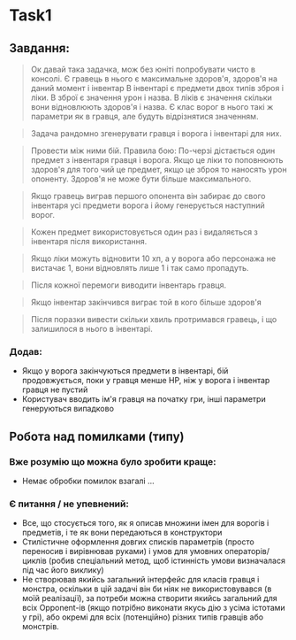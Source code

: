 ﻿# Task1
## Завдання:

> Ок давай така задачка, мож без юніті попробувати чисто в консолі.
Є гравець в нього є максимальне здоров'я, здоров'я на даний момент і інвентар В інвентарі є 
предмети двох типів зброя і ліки.
В зброї є значення урон і назва.
В ліків є значення скільки вони відновлюють здоров'я і назва.
Є клас ворог в нього такі ж параметри як в гравця, але будуть відрізнятися значенням. 

> Задача рандомно згенерувати гравця і ворога і інвентарі для них.

> Провести між ними бій.
Правила бою:
По-черзі дістається один предмет з інвентаря гравця і ворога.
Якщо це ліки то поповнюють здоров'я для того чий це предмет, якщо це зброя то наносять урон 
опоненту.
Здоров'я не може бути більше максимального.

> Якщо гравець виграв першого опонента він забирає до свого інвентаря усі предмети ворога і 
йому генерується наступний ворог.

> Кожен предмет використовується один раз і видаляється з інвентаря після використання.

> Якщо ліки можуть відновити 10 хп, а у ворога або персонажа не вистачає 1, вони відновлять 
лише 1 і так само пропадуть.

> Після кожної перемоги виводити інвентарь гравця.

> Якщо інвентар закінчився виграє той в кого більше здоров'я

> Після поразки вивести скільки хвиль протримався гравець, і що залишилося в нього в інвентарі.

### Додав:
- Якщо у ворога закінчуються предмети в інвентарі, бій продовжується, поки у гравця менше HP, 
ніж у ворога і інвентар гравця не пустий
- Користувач вводить ім'я гравця на початку гри, інші параметри генеруються випадково


## Робота над помилками (типу)
### Вже розумію що можна було зробити краще:
- Немає обробки помилок взагалі
...

### Є питання / не упевнений:
- Все, що стосується того, як я описав множини імен для ворогів і предметів, і те як вони 
передаються в конструктори
- Стилістичне оформлення довгих списків параметрів (просто переносив і вирівнював руками) 
і умов для умовних операторів/циклів (робив спеціальний метод, щоб істинність умови 
визначалася під час його виклику)
- Не створював якийсь загальний інтерфейс для класів гравця і монстра, оскільки в цій задачі 
він би ніяк не використовувався (в моїй реалізації), за потреби можна створити якийсь 
загальний для всіх Opponent-ів (якщо потрібно виконати якусь дію з усіма істотами у грі), 
або окремі для всіх (потенційно) різних типів гравців або монстрів. 
